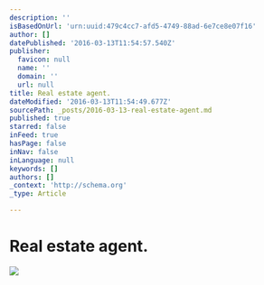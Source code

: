 ```yaml
---
description: ''
isBasedOnUrl: 'urn:uuid:479c4cc7-afd5-4749-88ad-6e7ce8e07f16'
author: []
datePublished: '2016-03-13T11:54:57.540Z'
publisher:
  favicon: null
  name: ''
  domain: ''
  url: null
title: Real estate agent.
dateModified: '2016-03-13T11:54:49.677Z'
sourcePath: _posts/2016-03-13-real-estate-agent.md
published: true
starred: false
inFeed: true
hasPage: false
inNav: false
inLanguage: null
keywords: []
authors: []
_context: 'http://schema.org'
_type: Article

---
```

# Real estate agent.
![](https://the-grid-user-content.s3-us-west-2.amazonaws.com/a7e98970-b963-4579-891a-0ea0c1ca0d8d.png)
